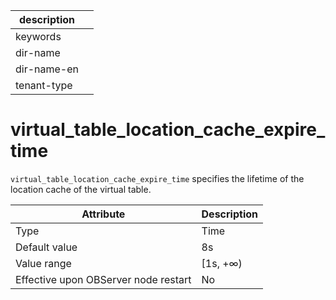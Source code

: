 |description||
|---|---|
|keywords||
|dir-name||
|dir-name-en||
|tenant-type||

# virtual_table_location_cache_expire_time

`virtual_table_location_cache_expire_time` specifies the lifetime of the location cache of the virtual table.

| **Attribute** | **Description** |
|------------------|-----------|
| Type | Time |
| Default value | 8s |
| Value range | \[1s, +∞) |
| Effective upon OBServer node restart | No |
